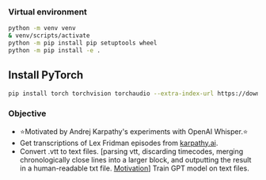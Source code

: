 ### Virtual environment

```bash
python -m venv venv
& venv/scripts/activate
python -m pip install pip setuptools wheel
python -m pip install -e .
```

## Install PyTorch
```bash
pip install torch torchvision torchaudio --extra-index-url https://download.pytorch.org/whl/cu116
```

### Objective 
* ⭐Motivated by Andrej Karpathy's experiments with OpenAI Whisper.⭐ 
* Get transcriptions of Lex Fridman episodes from [karpathy.ai](https://karpathy.ai/lexicap/).
* Convert .vtt to text files. [parsing vtt, discarding timecodes, merging chronologically close lines into a larger block, and outputting
the result in a human-readable txt file. [Motivation](https://medium.com/@morga046/creating-an-nlp-data-set-from-youtube-subtitles-fb59c0955c2)]
Train GPT model on text files.